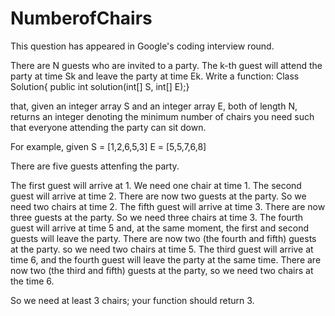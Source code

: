 # NumberofChairs
This question has appeared in Google's coding interview round. 

There are N guests who are invited to a party. The k-th guest will attend the party at time Sk and leave the party at time Ek.
Write a function:
Class Solution{ public int solution(int[] S, int[] E);}

that, given an integer array S and an integer array E, both of length N, returns an integer denoting the minimum number of chairs you need
such that everyone attending the party can sit down.

For example, given
S = [1,2,6,5,3]
E = [5,5,7,6,8]

There are five guests attenfing the party.

The first guest will arrive at 1. We need one chair at time 1.
The second guest will arrive at time 2. There are now two guests at the party. So we need two chairs at time 2.
The fifth guest will arrive at time 3. There are now three guests at the party. So we need three chairs at time 3.
The fourth guest will arrive at time 5 and, at the same moment, the first and second guests will leave the party. There are now two (the
fourth and fifth) guests at the party. so we need two chairs at time 5.
The third guest will arrive at time 6, and the fourth guest will leave the party at the same time. There are now two (the third and fifth)
guests at the party, so we need two chairs at the time 6.

So we need at least 3 chairs; your function should return 3.
